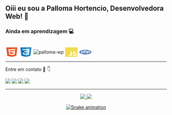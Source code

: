 ## Oiii eu sou a Palloma Hortencio, Desenvolvedora Web! 🧏
### Ainda em aprendizagem 💻
<div style="display: inline_block"><br>
  <img align="center" alt="palloma-html" height="30" width="40" src="https://raw.githubusercontent.com/devicons/devicon/master/icons/html5/html5-original.svg">
  <img align="center" alt="palloma-css" height="30" width="40" src="https://raw.githubusercontent.com/devicons/devicon/master/icons/css3/css3-original.svg">
  <img align="center" alt="palloma-wp" height="40" width="70" src="https://cdn.jsdelivr.net/gh/devicons/devicon/icons/wordpress/wordpress-plain.svg">
  <img align="center" alt="palloma-js" height="30" width="40" src="https://raw.githubusercontent.com/devicons/devicon/master/icons/javascript/javascript-plain.svg">
  <img align="center" alt="palloma-php" height="30" width="40" src="https://raw.githubusercontent.com/devicons/devicon/master/icons/php/php-plain.svg">
</div>
  
<hr>
 
<div> 
  <p> Entre em contato 📱 👇 </p>
  <a href="https://api.whatsapp.com/send?phone=5511984454648" target="_blank"><img src="https://img.shields.io/badge/WhatsApp-25D366?style=for-the-badge&logo=whatsapp&logoColor=white"></a>
  <a href="https://www.instagram.com/pallomahort/" target="_blank"><img src="https://img.shields.io/badge/-Instagram-%23E4405F?style=for-the-badge&logo=instagram&logoColor=white" target="_blank"></a>
  <a href = "mailto:palloma.hortencio@gmail.com"><img src="https://img.shields.io/badge/-Gmail-%23333?style=for-the-badge&logo=gmail&logoColor=white" target="_blank"></a>
  <a href="https://www.linkedin.com/in/palloma-hortencio-589570210/" target="_blank"><img src="https://img.shields.io/badge/-LinkedIn-%230077B5?style=for-the-badge&logo=linkedin&logoColor=white" target="_blank"></a> 
  
  <hr>
 
</div>

<div align="center">
  <a href="https://github.com/PallomaHortencio">
  <img height="160em" src="https://github-readme-stats.vercel.app/api?username=pallomahortencio&show_icons=true&theme=dracula&include_all_commits=true&count_private=true"/>
  <img height="160em" src="https://github-readme-stats.vercel.app/api/top-langs/?username=pallomahortencio&layout=compact&langs_count=7&theme=dracula">
    
  ![Snake animation](https://github.com/pallomahortencio/pallomahortencio/blob/output/github-contribution-grid-snake.svg)
</div>
